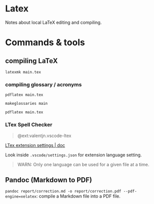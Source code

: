 # Latex

Notes about local LaTeX editing and  compiling.

# Commands & tools

## compiling LaTeX

`latexmk main.tex`

### compiling glossary / acronyms

`pdflatex main.tex`

`makeglossaries main`

`pdflatex main.tex`

### LTex Spell Checker

> @ext:valentjn.vscode-ltex

[LTex extension settings | doc](https://valentjn.github.io/ltex/settings.html)

Look inside `.vscode/settings.json` for extension language setting. 

> WARN: Only one language can be used for a given file at a time.

## Pandoc (Markdown to PDF)

`pandoc report/correction.md -o report/correction.pdf --pdf-engine=xelatex`: compile a Markdown file into a PDF file.